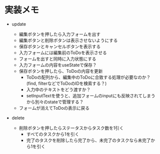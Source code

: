 # 実装メモ
- update
  - 編集ボタンを押したら入力フォームを出す
  - 編集ボタンと削除ボタンは表示させないようにする
  - 保存ボタンとキャンセルボタンを表示する
  - 入力フォームには編集前のToDoを表示させる
  - フォームを出すと同時に入力状態にする
  - 入力フォームの内容をuseStateで保存？
  - 保存ボタンを押したら、ToDoの内容を更新 
    - ToDoの配列から、編集中のToDoに合致する処理が必要なのか？(find, filterなどでToDoのIDを検索する？)
    - 入力中のテキストをどう渡すか？
    - setInputTextを使うと、追加フォームのinputにも反映されてしまうから別々のstateで管理する？
  - フォームが消えてToDoの表示に戻る

- delete
  - 削除ボタンを押したらステータスからタスク数を1引く
    - すべてのタスクから1を引く
    - 完了のタスクを削除したら完了から、未完了のタスクなら未完了から1を引く